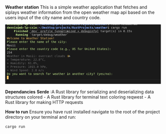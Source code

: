 **Weather station**
This is a simple weather application that fetches and siplays weather information from the open weather map api based on the users input of the city name and country code.

![alt text](image.png)

**Dependancies**
__Serde__ :A Rust library for serializing and deserializing data structures colored - A Rust library for terminal text coloring reqwest - A Rust library for making HTTP requests 


**How to run**
Ensure you have rust installed navigate to the root of the project directory on your terminal and run:

```
cargo run

```
